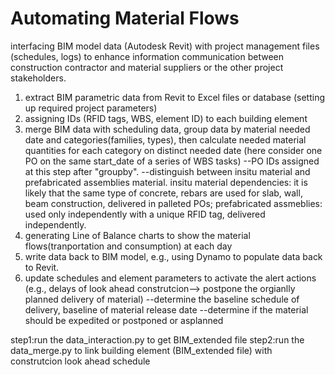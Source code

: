# Automating Material Flows
interfacing BIM model data (Autodesk Revit) with project management files (schedules, logs) to enhance information communication between construction contractor and material suppliers or the other project stakeholders.
1. extract BIM parametric data from Revit to Excel files or database (setting up required project parameters)
2. assigning IDs (RFID tags, WBS, element ID) to each building element
3. merge BIM data with scheduling data, group data by material needed date and categories(families, types), then calculate needed material quantities for each category on distinct needed date (here consider one PO on the same start_date of a series of WBS tasks)
--PO IDs assigned at this step after "groupby".
--distinguish between insitu material and prefabricated assemblies material. insitu material dependencies: it is likely that the same type of concrete, rebars are used for slab, wall, beam construction, delivered in palleted POs; prefabricated assmeblies: used only independently with a unique RFID tag, delivered independently.
4. generating Line of Balance charts to show the material flows(tranportation and consumption) at each day
5. write data back to BIM model, e.g., using Dynamo to populate data back to Revit.
6. update schedules and element parameters to activate the alert actions (e.g., delays of look ahead construtcion--> postpone the orgianlly planned delivery of material)
--determine the baseline schedule of delivery, baseline of material release date
--determine if the material should be expedited or postponed or asplanned

step1:run the data_interaction.py to get BIM_extended file
step2:run the data_merge.py to link building element (BIM_extended file) with construtcion look ahead schedule
